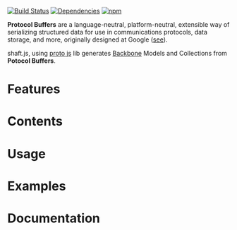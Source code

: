 [![Build Status](https://travis-ci.org/fairway-digital/shaft.svg?branch=master)](https://travis-ci.org/fairway-digital/shaft)
[![Dependencies](https://david-dm.org/fairway-digital/shaft.svg)](https://david-dm.org/fairway-digital/shaft)
[![npm](https://img.shields.io/npm/v/shaft.js.svg)](https://www.npmjs.com/package/shaft.js)


**Protocol Buffers** are a language-neutral, platform-neutral, extensible way of serializing structured data for use in communications protocols, data storage, and more, originally designed at Google ([see](https://developers.google.com/protocol-buffers/)).

shaft.js, using [proto js](http://dcode.io/protobuf.js/) lib generates [Backbone](http://backbonejs.org/) Models and Collections from **Potocol Buffers**.

# Features


# Contents

# Usage

# Examples

# Documentation


